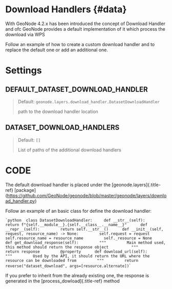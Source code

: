 # Download Handlers {#data}

With GeoNode 4.2.x has been introduced the concept of Download Handler and ofc GeoNode provides a default implementation of it which process the download via WPS

Follow an example of how to create a custom download handler and to replace the default one or add an additional one.

# Settings

## DEFAULT_DATASET_DOWNLOAD_HANDLER

> Default: `geonode.layers.download_handler.DatasetDownloadHandler`
>
> path to the download handler location

## DATASET_DOWNLOAD_HANDLERS

> Default: `[]`
>
> List of paths of the additional download handlers

# CODE

The default download handler is placed under the [geonode.layers]{.title-ref} \[package\](<https://github.com/GeoNode/geonode/blob/master/geonode/layers/download_handler.py>)

Follow an example of an basic class for define the download handler:

`` `python  class DatasetDownloadHandler:     def __str__(self):         return f"{self.__module__}.{self.__class__.__name__}"      def __repr__(self):         return self.__str__()      def __init__(self, request, resource_name) -> None:         self.request = request         self.resource_name = resource_name         self._resource = None      def get_download_response(self):         """         Main method used, this method should return the response object          """         return response         @property      def download_url(self):         """         Used by the API, it should return the URL where the resource can be downloaded from         """         return reverse("dataset_download", args=[resource.alternate]) ``\`

If you prefer to inherit from the already existing one, the response is generated in the [process_dowload]{.title-ref} method
